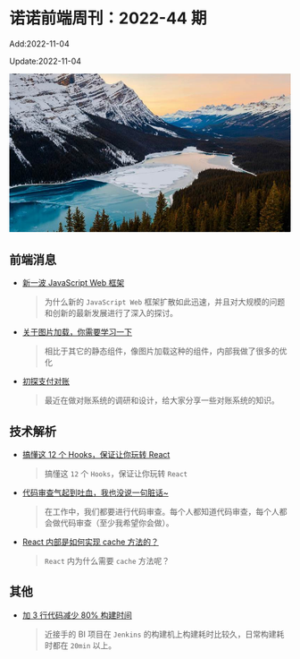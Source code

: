 <!--
 * @Description:
 * @Author: wangfuyuan
 * @Email: zoeblow@gmail.com
 * @Date: 2022-06-12 14:44:06
 * @LastEditors: wangfuyuan
 * @LastEditTime: 2022-11-04 14:17:43
 * @FilePath: \nuofe-weekly1\2022\weekly-44.md
-->

# 诺诺前端周刊：2022-44 期

Add:2022-11-04

Update:2022-11-04

![202244](../images/2022/202244.jpg)

## 前端消息

- [新一波 JavaScript Web 框架](https://mp.weixin.qq.com/s/S_eCDGAjm5ijiCnAqIlpEA)

  > 为什么新的 `JavaScript Web` 框架扩散如此迅速，并且对大规模的问题和创新的最新发展进行了深入的探讨。

- [关于图片加载，你需要学习一下](https://juejin.cn/post/7134706181863374878)

  > 相比于其它的静态组件，像图片加载这种的组件，内部我做了很多的优化

- [初探支付对账](https://mp.weixin.qq.com/s/-Y088LDVFUMUXhhdypum6A)

  > 最近在做对账系统的调研和设计，给大家分享一些对账系统的知识。

## 技术解析

- [搞懂这 12 个 Hooks，保证让你玩转 React](https://mp.weixin.qq.com/s/chR9VQs7NFLq3fG6DkHNqw)

  > 搞懂这 `12` 个 `Hooks`，保证让你玩转 `React`

- [代码审查气起到吐血，我也没说一句脏话~](https://mp.weixin.qq.com/s/7ygL7_f-wDIhrrDDXWOCpg)

  > 在工作中，我们都要进行代码审查。每个人都知道代码审查，每个人都会做代码审查（至少我希望你会做）。

- [React 内部是如何实现 cache 方法的？](https://mp.weixin.qq.com/s/hCDj4M5UBVMXfeiH7jsZiw)

  > `React` 内为什么需要 `cache` 方法呢？

## 其他

- [加 3 行代码减少 80% 构建时间](https://juejin.cn/post/7135756687134162980)

  > 近接手的 BI 项目在 `Jenkins` 的构建机上构建耗时比较久，日常构建耗时都在 `20min` 以上。
